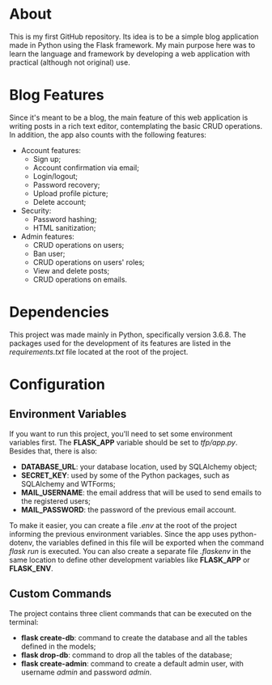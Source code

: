 # About

This is my first GitHub repository. Its idea is to be a simple blog application made in Python using the Flask framework. My main purpose here was to learn the language and framework by developing a web application with practical (although not original) use.

# Blog Features

Since it's meant to be a blog, the main feature of this web application is writing posts in a rich text editor, contemplating the basic CRUD operations. In addition, the app also counts with the following features:

- Account features:
  - Sign up;
  - Account confirmation via email;
  - Login/logout;
  - Password recovery;
  - Upload profile picture;
  - Delete account;
- Security:
  - Password hashing;
  - HTML sanitization;
- Admin features:
  - CRUD operations on users;
  - Ban user;
  - CRUD operations on users' roles;
  - View and delete posts;
  - CRUD operations on emails.

# Dependencies

This project was made mainly in Python, specifically version 3.6.8. The packages used for the development of its features are listed in the *requirements.txt* file located at the root of the project.

# Configuration

## Environment Variables

If you want to run this project, you'll need to set some environment variables first. The **FLASK_APP** variable should be set to *tfp/app.py*. Besides that, there is also:

- **DATABASE_URL**: your database location, used by SQLAlchemy object;
- **SECRET_KEY**: used by some of the Python packages, such as SQLAlchemy and WTForms;
- **MAIL_USERNAME**: the email address that will be used to send emails to the registered users;
- **MAIL_PASSWORD**: the password of the previous email account.

To make it easier, you can create a file *.env* at the root of the project informing the previous environment variables. Since the app uses python-dotenv, the variables defined in this file will be exported when the command *flask run* is executed. You can also create a separate file *.flaskenv* in the same location to define other development variables like **FLASK_APP** or **FLASK_ENV**.

## Custom Commands

The project contains three client commands that can be executed on the terminal:

- **flask create-db**: command to create the database and all the tables defined in the models;
- **flask drop-db**: command to drop all the tables of the database;
- **flask create-admin**: command to create a default admin user, with username *admin* and password *admin*.
